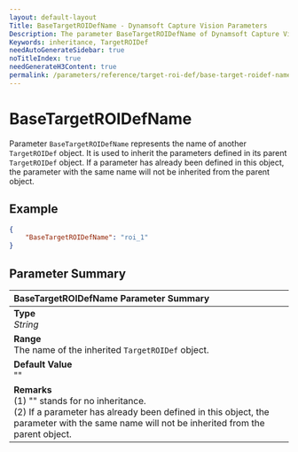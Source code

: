 ```yaml
---
layout: default-layout
Title: BaseTargetROIDefName - Dynamsoft Capture Vision Parameters
Description: The parameter BaseTargetROIDefName of Dynamsoft Capture Vision defines the name of the inherited TargetROIDef object.
Keywords: inheritance, TargetROIDef
needAutoGenerateSidebar: true
noTitleIndex: true
needGenerateH3Content: true
permalink: /parameters/reference/target-roi-def/base-target-roidef-name.html
---
```


# BaseTargetROIDefName

Parameter `BaseTargetROIDefName` represents the name of another `TargetROIDef` object. It is used to inherit the parameters defined in its parent `TargetROIDef` object. If a parameter has already been defined in this object, the parameter with the same name will not be inherited from the parent object.

## Example

```json
{
    "BaseTargetROIDefName": "roi_1"
}
```

## Parameter Summary

| BaseTargetROIDefName Parameter Summary |
| :----------------------------------- |
| **Type**<br>*String* |
| **Range**<br>The name of the inherited `TargetROIDef` object. |
| **Default Value**<br>"" |
| **Remarks**<br>(1) "" stands for no inheritance.<br>(2) If a parameter has already been defined in this object, the parameter with the same name will not be inherited from the parent object.|
